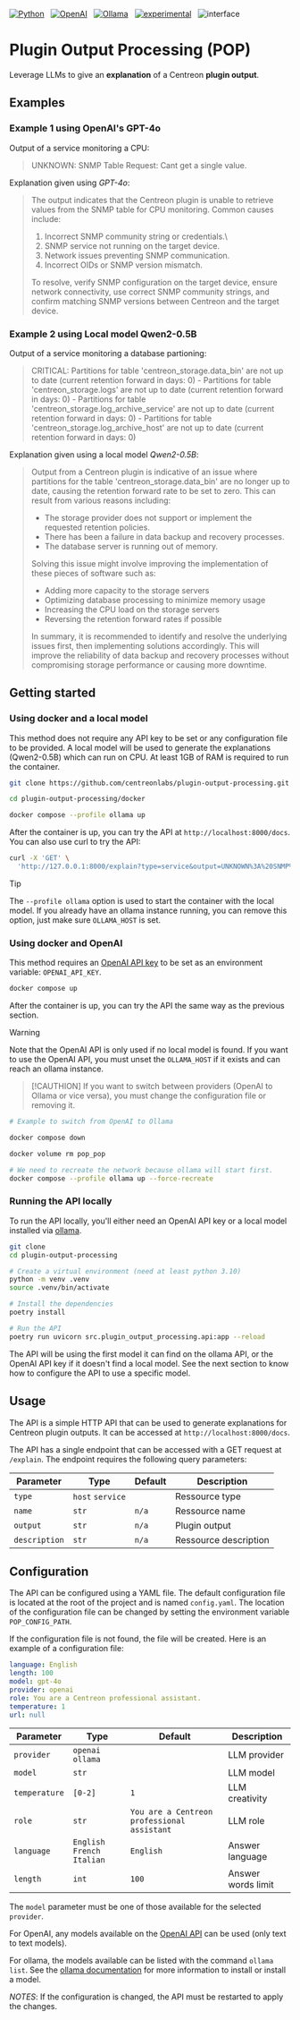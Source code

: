 [![Python](https://img.shields.io/badge/Python-3%2E11-blue?logo=python)](https://devguide.python.org/versions/) &nbsp;
[![OpenAI](https://img.shields.io/badge/OpenAI-GPT--4o-green?logo=openai)](https://platform.openai.com/docs/models/gpt-4o) &nbsp;
[![Ollama](https://img.shields.io/badge/Local%20LLM-Ollama-green?logo=github)](https://github.com/ollama/ollama) &nbsp;
[![experimental](https://img.shields.io/badge/stability-experimental-red)](http://github.com/badges/stability-badges) &nbsp;
![interface](https://img.shields.io/badge/Interface-API-darkgreen?logo=fastapi)

# **P**lugin **O**utput **P**rocessing (POP)

Leverage LLMs to give an **explanation** of a Centreon **plugin output**.

## Examples

### Example 1 using OpenAI's GPT-4o

Output of a service monitoring a CPU:

> UNKNOWN: SNMP Table Request: Cant get a single value.

Explanation given using _GPT-4o_: 
> The output indicates that the Centreon plugin is unable to retrieve values from the SNMP table for CPU monitoring. Common causes include:
> 
>   1. Incorrect SNMP community string or credentials.\
>   2. SNMP service not running on the target device.
>   3. Network issues preventing SNMP communication.
>   4. Incorrect OIDs or SNMP version mismatch.
> 
> To resolve, verify SNMP configuration on the target device, ensure network connectivity, use correct SNMP community strings, and confirm matching SNMP versions between Centreon and the target device.

### Example 2 using Local model Qwen2-0.5B

Output of a service monitoring a database partioning: 

> CRITICAL: Partitions for table 'centreon_storage.data_bin' are not up to date (current retention forward in days: 0) - Partitions for table 'centreon_storage.logs' are not up to date (current retention forward in days: 0) - Partitions for table 'centreon_storage.log_archive_service' are not up to date (current retention forward in days: 0) - Partitions for table 'centreon_storage.log_archive_host' are not up to date (current retention forward in days: 0)

Explanation given using a local model _Qwen2-0.5B_:

> Output from a Centreon plugin is indicative of an issue where partitions for the table 'centreon_storage.data_bin' are no longer up to date, causing the retention forward rate to be set to zero. This can result from various reasons including:
>   * The storage provider does not support or implement the requested retention policies.
>   * There has been a failure in data backup and recovery processes.
>   * The database server is running out of memory.
> 
> Solving this issue might involve improving the implementation of these pieces of software such as:
>   * Adding more capacity to the storage servers
>   * Optimizing database processing to minimize memory usage
>   * Increasing the CPU load on the storage servers
>   * Reversing the retention forward rates if possible
> 
> In summary, it is recommended to identify and resolve the underlying issues first, then implementing solutions accordingly. This will improve the reliability of data backup and recovery processes without compromising storage performance or causing more downtime.

## Getting started

### Using docker and a local model

This method does not require any API key to be set or any configuration file to be provided.
A local model will be used to generate the explanations (Qwen2-0.5B) which can run on CPU.
At least 1GB of RAM is required to run the container.

```bash
git clone https://github.com/centreonlabs/plugin-output-processing.git

cd plugin-output-processing/docker

docker compose --profile ollama up
```

After the container is up, you can try the API at `http://localhost:8000/docs`.
You can also use curl to try the API:

```bash
curl -X 'GET' \
  'http://127.0.0.1:8000/explain?type=service&output=UNKNOWN%3A%20SNMP%20Table%20Request%3A%20Cant%20get%20a%20single%20value.&name=n%2Fa&description=cpu'
```

> [!TIP]
> The `--profile ollama` option is used to start the container with the local model.
> If you already have an ollama instance running, you can remove this option, just make sure `OLLAMA_HOST` is set.

### Using docker and OpenAI

This method requires an [OpenAI API key](https://help.openai.com/en/articles/4936850-where-do-i-find-my-openai-api-key) to be set as an environment variable: `OPENAI_API_KEY`.

```bash
docker compose up
```

After the container is up, you can try the API the same way as the previous section.

> [!WARNING]
> Note that the OpenAI API is only used if no local model is found. 
> If you want to use the OpenAI API, you must unset the `OLLAMA_HOST` if it exists and can reach an ollama instance.

> [!CAUTHION]
> If you want to switch between providers (OpenAI to Ollama or vice versa), you must change the configuration file or removing it.

```bash
# Example to switch from OpenAI to Ollama

docker compose down

docker volume rm pop_pop

# We need to recreate the network because ollama will start first.
docker compose --profile ollama up --force-recreate
```

### Running the API locally

To run the API locally, you'll either need an OpenAI API key or a local model installed via [ollama](https://help.openai.com/en/articles/4936850-where-do-i-find-my-openai-api-key).

```bash
git clone
cd plugin-output-processing

# Create a virtual environment (need at least python 3.10)
python -m venv .venv
source .venv/bin/activate

# Install the dependencies
poetry install

# Run the API
poetry run uvicorn src.plugin_output_processing.api:app --reload
```

The API will be using the first model it can find on the ollama API, or the OpenAI API key if it doesn't find a local model.
See the next section to know how to configure the API to use a specific model.

## Usage

The API is a simple HTTP API that can be used to generate explanations for Centreon plugin outputs.
It can be accessed at `http://localhost:8000/docs`.

The API has a single endpoint that can be accessed with a GET request at `/explain`.
The endpoint requires the following query parameters:

| Parameter     | Type             | Default | Description           |
| ------------- | ---------------- | ------- | --------------------- |
| `type`        | `host` `service` |         | Ressource type        |
| `name`        | `str`            | `n/a`   | Ressource name        |
| `output`      | `str`            | `n/a`   | Plugin output         |
| `description` | `str`            | `n/a`   | Ressource description |


## Configuration

The API can be configured using a YAML file. 
The default configuration file is located at the root of the project and is named `config.yaml`.
The location of the configuration file can be changed by setting the environment variable `POP_CONFIG_PATH`.

If the configuration file is not found, the file will be created.
Here is an example of a configuration file:

```yaml
language: English
length: 100
model: gpt-4o
provider: openai
role: You are a Centreon professional assistant.
temperature: 1
url: null
```

| Parameter     | Type                         | Default                                     | Description        |
| ------------- | ---------------------------- | ------------------------------------------- | ------------------ |
| `provider`    | `openai` `ollama`            |                                             | LLM provider       |
| `model`       | `str`                        |                                             | LLM model          |
| `temperature` | `[0-2]`                      | `1`                                         | LLM creativity     |
| `role`        | `str`                        | `You are a Centreon professional assistant` | LLM role           |
| `language`    | `English` `French` `Italian` | `English`                                   | Answer language    |
| `length`      | `int`                        | `100`                                       | Answer words limit |

The `model` parameter must be one of those available for the selected `provider`.

For OpenAI, any models available on the [OpenAI API](https://platform.openai.com/docs/models) can be used (only text to text models).

For ollama, the models available can be listed with the command `ollama list`.
See the [ollama documentation](https://ollama.com/) for more information to install or install a model.

_NOTES_: If the configuration is changed, the API must be restarted to apply the changes.
